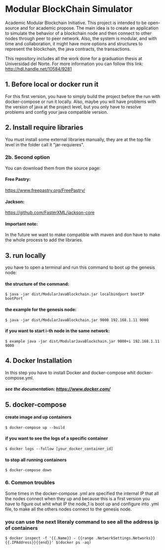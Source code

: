 # Modular BlockChain Simulator

Academic Modular Blockchain Initiative. This project is intended to be open-source and for academic propose. The main idea is to create an application to simulate the behavior of a blockchain node and then connect to other nodes through peer to peer network. Also, the system is modular, and with time and collaboration, it might have more options and structures to represent the blockchain, the java contracts, the transactions.

This repository includes all the work done for a graduation thesis at Universidad del Norte. For more information you can follow this link: http://hdl.handle.net/10584/9281 

## 1. Before local or docker run it

For this first version, you have to simply build the project before the run with docker-compose or run it locally. Also, maybe you will have problems with the version of java at the project level, but you only have to resolve problems and config your java compatible version.

## 2. Install require libraries

You must install some external libraries manually, they are at the top file level in the folder call it "jar-requieres".

### 2b. Second option

You can download them from the source page:

#### Free Pastry:

https://www.freepastry.org/FreePastry/

#### Jackson:

https://github.com/FasterXML/jackson-core

#### Important note:

In the future we want to make compatible with maven and don have to make the whole process to add the libraries.

## 3. run locally

you have to open a terminal and run this command to boot up the genesis node:

#### the structure of the command:

    $ java -jar dist/ModularJavaBlockchain.jar localbindport bootIP bootPort

#### the example for the genesis node:

    $ java -jar dist/ModularJavaBlockchain.jar 9000 192.168.1.11 9000

#### if you want to start i-th node in the same network:

    $ example java -jar dist/ModularJavaBlockchain.jar 9000+i 192.168.1.11 9000

## 4. Docker Installation

In this step you have to install Docker and docker-compose whit docker-compose.yml.

##### see the documentation: https://www.docker.com/

## 5. docker-compose

#### create image and up containers

    $ docker-compose up --build

#### if you want to see the logs of a specific container

    $ docker logs --follow [your_docker_container_id]

#### to stop all running containers

    $ docker-compose down

### 6. Common troubles

Some times in the docker-compose .yml are specified the internal IP that all the nodes connect when they up and because this is a first version you have to figure out whit what IP the node_1 is boot up and configure into .yml file, to make all the others nodes connect to the genesis node.

### you can use the next literaly command to see all the address ip of containers

    $ docker inspect -f '{{.Name}} - {{range .NetworkSettings.Networks}}{{.IPAddress}}{{end}}' $(docker ps -aq)
